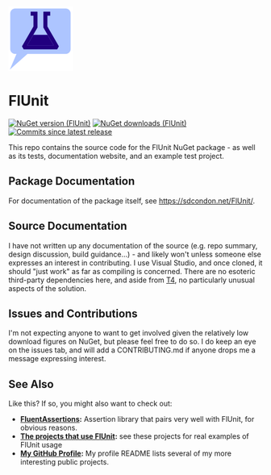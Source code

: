 ﻿![FlUnit Logo](src/FlUnit-128.png)

# FlUnit

[![NuGet version (FlUnit)](https://img.shields.io/nuget/v/FlUnit.svg?style=flat-square)](https://www.nuget.org/packages/FlUnit/) 
[![NuGet downloads (FlUnit)](https://img.shields.io/nuget/dt/FlUnit.svg?style=flat-square)](https://www.nuget.org/packages/FlUnit/) 
[![Commits since latest release](https://img.shields.io/github/commits-since/sdcondon/FlUnit/latest?style=flat-square)](https://github.com/sdcondon/FlUnit/compare/1.2.0...main) 

This repo contains the source code for the FlUnit NuGet package - as well as its tests, documentation website, and an example test project.

## Package Documentation

For documentation of the package itself, see https://sdcondon.net/FlUnit/.

## Source Documentation

I have not written up any documentation of the source (e.g. repo summary, design discussion, build guidance…) - and likely won't unless someone else expresses an interest in contributing.
I use Visual Studio, and once cloned, it should "just work" as far as compiling is concerned.
There are no esoteric third-party dependencies here, and aside from [T4](https://learn.microsoft.com/en-us/visualstudio/modeling/code-generation-and-t4-text-templates?view=vs-2022#design-time-t4-text-templates), no particularly unusual aspects of the solution.

## Issues and Contributions

I'm not expecting anyone to want to get involved given the relatively low download figures on NuGet, but please feel free to do so.
I do keep an eye on the issues tab, and will add a CONTRIBUTING.md if anyone drops me a message expressing interest.

## See Also

Like this? If so, you might also want to check out:

* **[FluentAssertions](https://fluentassertions.com/):** Assertion library that pairs very well with FlUnit, for obvious reasons.
* **[The projects that use FlUnit](https://github.com/sdcondon/FlUnit/network/dependents):** see these projects for real examples of FlUnit usage
* **[My GitHub Profile](https://github.com/sdcondon):** My profile README lists several of my more interesting public projects.
